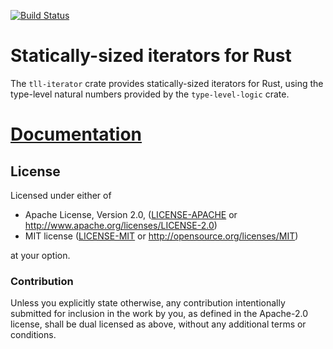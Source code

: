 [![Build Status](https://travis-ci.org/sdleffler/tll-iterator-rs.svg?branch=master)](https://travis-ci.org/sdleffler/tll-iterator-rs)
<!-- [![Docs Status](https://docs.rs/tll-iterator/badge.svg)](https://docs.rs/tll-iterator) -->
<!-- [![On crates.io](https://img.shields.io/crates/v/tll-iterator.svg)](https://crates.io/crates/tll-iterator) -->

# Statically-sized iterators for Rust

The `tll-iterator` crate provides statically-sized iterators for Rust, using the type-level natural numbers provided by the `type-level-logic` crate.

# [Documentation](https://sdleffler.github.io/tll-iterator-rs)

## License

Licensed under either of

 * Apache License, Version 2.0, ([LICENSE-APACHE](LICENSE-APACHE) or http://www.apache.org/licenses/LICENSE-2.0)
 * MIT license ([LICENSE-MIT](LICENSE-MIT) or http://opensource.org/licenses/MIT)

at your option.

### Contribution

Unless you explicitly state otherwise, any contribution intentionally
submitted for inclusion in the work by you, as defined in the Apache-2.0
license, shall be dual licensed as above, without any additional terms or
conditions.
